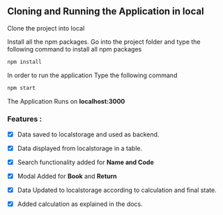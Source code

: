 ## Cloning and Running the Application in local

Clone the project into local

Install all the npm packages. Go into the project folder and type the following command to install all npm packages

```bash
npm install
```

In order to run the application Type the following command

```bash
npm start
```

The Application Runs on **localhost:3000**

### Features :

- [x] Data saved to localstorage and used as backend.
- [x] Data displayed from localstorage in a table.
- [x] Search functionality added for **Name and Code**
- [x] Modal Added for **Book** and **Return**
- [x] Data Updated to localstorage according to calculation and final state.
- [x] Added calculation as explained in the docs.

